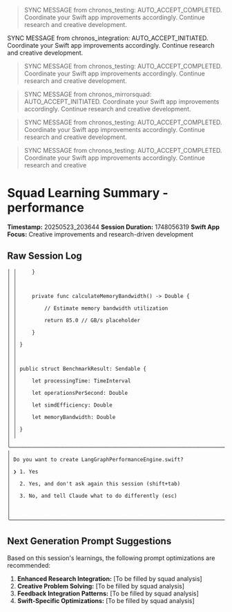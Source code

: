 
> SYNC MESSAGE from chronos_testing: AUTO_ACCEPT_COMPLETED. Coordinate your
   Swift app improvements accordingly. Continue research and creative
  development.

  SYNC MESSAGE from chronos_integration: AUTO_ACCEPT_INITIATED. Coordinate
  your Swift app improvements accordingly. Continue research and creative
  development.

> SYNC MESSAGE from chronos_testing: AUTO_ACCEPT_COMPLETED. Coordinate your
   Swift app improvements accordingly. Continue research and creative
  development.

> SYNC MESSAGE from chronos_mirrorsquad: AUTO_ACCEPT_INITIATED. Coordinate
  your Swift app improvements accordingly. Continue research and creative
  development.

> SYNC MESSAGE from chronos_testing: AUTO_ACCEPT_COMPLETED. Coordinate your
   Swift app improvements accordingly. Continue research and creative
  development.

> SYNC MESSAGE from chronos_testing: AUTO_ACCEPT_COMPLETED. Coordinate your
   Swift app improvements accordingly. Continue research and creative


# Squad Learning Summary - performance
**Timestamp:** 20250523_203644
**Session Duration:** 1748056319
**Swift App Focus:** Creative improvements and research-driven development

## Raw Session Log
```
│ │     }                                                                    │ │
│ │                                                                          │ │
│ │     private func calculateMemoryBandwidth() -> Double {                  │ │
│ │         // Estimate memory bandwidth utilization                         │ │
│ │         return 85.0 // GB/s placeholder                                  │ │
│ │     }                                                                    │ │
│ │ }                                                                        │ │
│ │                                                                          │ │
│ │ public struct BenchmarkResult: Sendable {                                │ │
│ │     let processingTime: TimeInterval                                     │ │
│ │     let operationsPerSecond: Double                                      │ │
│ │     let simdEfficiency: Double                                           │ │
│ │     let memoryBandwidth: Double                                          │ │
│ │ }                                                                        │ │
│ ╰──────────────────────────────────────────────────────────────────────────╯ │
│ Do you want to create LangGraphPerformanceEngine.swift?                      │
│ ❯ 1. Yes                                                                     │
│   2. Yes, and don't ask again this session (shift+tab)                       │
│   3. No, and tell Claude what to do differently (esc)                        │
│                                                                              │
╰──────────────────────────────────────────────────────────────────────────────╯
```

## Next Generation Prompt Suggestions
Based on this session's learnings, the following prompt optimizations are recommended:

1. **Enhanced Research Integration:** [To be filled by squad analysis]
2. **Creative Problem Solving:** [To be filled by squad analysis] 
3. **Feedback Integration Patterns:** [To be filled by squad analysis]
4. **Swift-Specific Optimizations:** [To be filled by squad analysis]

